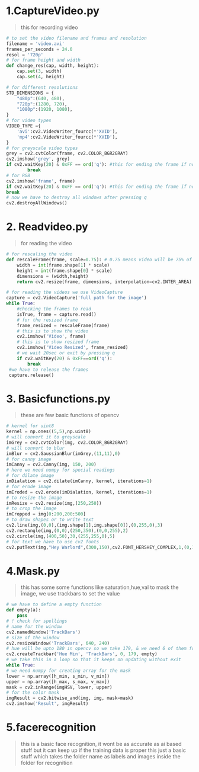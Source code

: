 # 1.CaptureVideo.py
>this for recording video
```python 
# to set the video filename and frames and resolution
filename = 'video.avi'
frames_per_seconds = 24.0
resol = '720p'
# for frame height and width
def change_res(cap, width, height):
    cap.set(3, width)
    cap.set(4, height)

# for different resolutions
STD_DIMENSIONS = {
    "480p":(640, 480),
    "720p":(1280, 720),
    "1080p":(1920, 1080),
}
# for video types 
VIDEO_TYPE ={
    'avi':cv2.VideoWriter_fourcc(*'XVID'),
    'mp4':cv2.VideoWriter_fourcc(*'XVID'),
}
# for greyscale video types
grey = cv2.cvtColor(frame, cv2.COLOR_BGR2GRAY)
cv2.imshow('grey', grey)
if cv2.waitKey(20) & 0xFF == ord('q'): #this for ending the frame if not it keeps on recording
        break
# for RGB
cv2.imshow('frame', frame)
if cv2.waitKey(20) & 0xFF == ord('q'): #this for ending the frame if not it keeps on recording
break
# now we have to destroy all windows after pressing q
cv2.destroyAllWindows()
```
# 2. Readvideo.py
>for reading the video
```python
# for rescaling the video
def rescaleFrame(frame, scale=0.75): # 0.75 means video will be 75% of its resolution
    width = int(frame.shape[1] * scale)
    height = int(frame.shape[0] * scale)
    dimensions = (width,height)
    return cv2.resize(frame, dimensions, interpolation=cv2.INTER_AREA)

# for reading the videos we use VideoCapture
capture = cv2.VideoCapture('full path for the image') 
while True:
    #checking the frames to read
    isTrue, frame = capture.read()
    # for the resized frame
    frame_resized = rescaleFrame(frame)
    # this is to show the video
    cv2.imshow('Video', frame)
    # this is to show resized frame
    cv2.imshow('Video Resized', frame_resized)
    # we wait 20sec or exit by pressing q
    if cv2.waitKey(20) & 0xFF==ord('q'): 
        break
 #we have to release the frames
 capture.release() 
 ```
 # 3. Basicfunctions.py
 >these are few basic functions of opencv
 ```python
 # kernel for uint8
 kernel = np.ones((5,5),np.uint8)
 # will convert it to greyscale
imGrey = cv2.cvtColor(img, cv2.COLOR_BGR2GRAY)
# will convert to blur
imBlur = cv2.GaussianBlur(imGrey,(11,11),0)
# for canny image
imCanny = cv2.Canny(img, 150, 200)
# here we need numpy for special readings
# for dilate image
imDialation = cv2.dilate(imCanny, kernel, iterations=1)
# for erode image
imEroded = cv2.erode(imDialation, kernel, iterations=1)
# to resize the image
imResize = cv2.resize(img,(250,250))
# to crop the image
imCropped = img[0:200,200:500]
# to draw shapes or to write text
cv2.line(img,(0,0),(img.shape[1],img.shape[0]),(0,255,0),3)
cv2.rectangle(img,(0,0),(250,350),(0,0,255),2)
cv2.circle(img,(400,50),30,(255,255,0),5)
# for text we have to use cv2 fonts
cv2.putText(img,"Hey Warlord",(300,150),cv2.FONT_HERSHEY_COMPLEX,1,(0,150,0),1)
```
# 4.Mask.py
>this has some some functions like saturation,hue,val to mask the image, we use trackbars to set the value
```python
# we have to define a empty function
def empty(a):
    pass
# ! check for spellings
# name for the window
cv2.namedWindow('TrackBars')
# size of the window
cv2.resizeWindow('TrackBars', 640, 240)
# hue will be upto 180 in opencv so we take 179, & we need 6 of them for hue_min,max,sat_min,max, val_min,max
cv2.createTrackbar('Hue Min', 'TrackBars', 0, 179, empty)
# we take this in a loop so that it keeps on updating without exit
while True:
# we need numpy for creating array for the mask
lower = np.array([h_min, s_min, v_min])
upper = np.array([h_max, s_max, v_max])
mask = cv2.inRange(imgHSV, lower, upper)
# for the color mask 
imgResult = cv2.bitwise_and(img, img, mask=mask)
cv2.imshow('Result', imgResult)
```
# 5.facerecognition
>this is a basic face recognition, it wont be as accurate as ai based stuff but it can keep up if the training data is proper
>this just a basic stuff which takes the folder name as labels and images inside the folder for recognition
